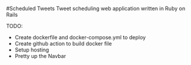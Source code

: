 #Scheduled Tweets
Tweet scheduling web application written in Ruby on Rails

TODO: 
- Create dockerfile and docker-compose.yml to deploy
- Create github action to build docker file
- Setup hosting
- Pretty up the Navbar